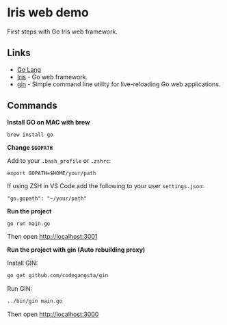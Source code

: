 # Iris web demo

First steps with Go Iris web framework.

## Links

- [Go Lang](https://golang.org/)
- [Iris](https://iris-go.com) - Go web framework.
- [gin](https://github.com/codegangsta/gin) - Simple command line utility for live-reloading Go web applications.

## Commands

**Install GO on MAC with brew**

```
brew install go
```

**Change `$GOPATH`**

Add to your `.bash_profile` or `.zshrc`:

```
export GOPATH=$HOME/your/path
```

If using ZSH in VS Code add the following to your user `settings.json`:

```
"go.gopath": "~/your/path"
```

**Run the project**
```bash
go run main.go
```
Then open <http://localhost:3001>

**Run the project with gin (Auto rebuilding proxy)**

Install GIN:
```bash
go get github.com/codegangsta/gin
```

Run GIN:
```bash
../bin/gin main.go
```

Then open <http://localhost:3000>



